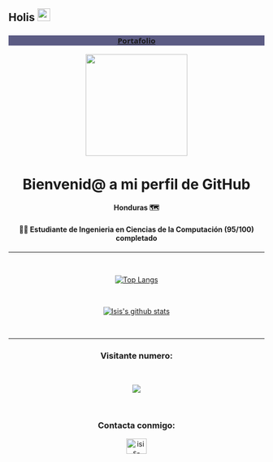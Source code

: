 ## Holis <img src="https://media.giphy.com/media/hvRJCLFzcasrR4ia7z/giphy.gif" width="25px" height="25px">
  

<div align="center">

### <div><p style="font-size: 15px;font-family: 'Open Sans', sans-serif;  background-color: rgb(92, 92, 132);"><a href="https://isinicolle.github.io/">Portafolio</a></p></div>

<div><img src="https://media.giphy.com/media/WUlplcMpOCEmTGBtBW/giphy.gif" width="200"></div>
<h1>Bienvenid@ a mi perfil de GitHub</h1>

#### Honduras 🗺

#### 👩‍💻 Estudiante de Ingenieria en Ciencias de la Computación (95/100) completado
______

<br>


[![Top Langs](https://github-readme-stats.vercel.app/api/top-langs/?username=isinicolle&layout=compact&theme=omni)](https://github.com/anuraghazra/github-readme-stats)

<br>

[![Isis's github stats](https://github-readme-stats.vercel.app/api?username=isinicolle&count_private=true&show_icons=true&theme=omni)](https://github.com/anuraghazra/github-readme-stats)

<br>

______
<h3>Visitante numero:</h3>  <br>
<p> 
  <img src="https://profile-counter.glitch.me/isinicolle/count.svg" />
  <br>

</p>

<br>
<h3>Contacta conmigo:</h3>
<p >
<a href="https://www.linkedin.com/in/isis-zapata/" target="blank"><img align="center" src="https://raw.githubusercontent.com/rahuldkjain/github-profile-readme-generator/master/src/images/icons/Social/linked-in-alt.svg" alt="isis-zapata" height="30" width="40" /></a>
</p>

<br>


